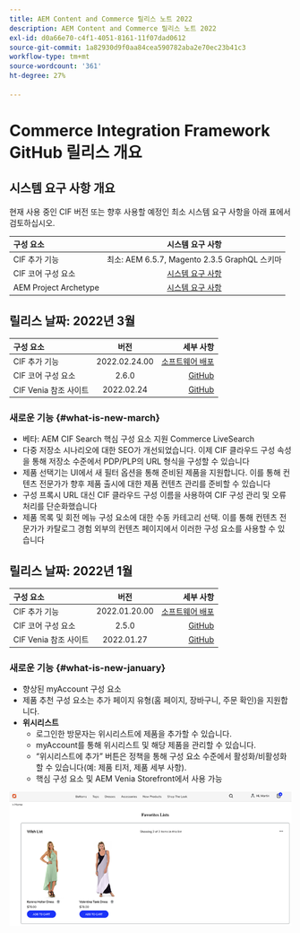 ```yaml
---
title: AEM Content and Commerce 릴리스 노트 2022
description: AEM Content and Commerce 릴리스 노트 2022
exl-id: d0a66e70-c4f1-4051-8161-11f07dad0612
source-git-commit: 1a82930d9f0aa84cea590782aba2e70ec23b41c3
workflow-type: tm+mt
source-wordcount: '361'
ht-degree: 27%

---
```


# Commerce Integration Framework GitHub 릴리스 개요

## 시스템 요구 사항 개요

현재 사용 중인 CIF 버전 또는 향후 사용할 예정인 최소 시스템 요구 사항을 아래 표에서 검토하십시오.

| 구성 요소 | 시스템 요구 사항 |
|:-------|:-----:|
| CIF 추가 기능 | 최소: AEM 6.5.7, Magento 2.3.5 GraphQL 스키마 |
| CIF 코어 구성 요소 | [시스템 요구 사항](https://github.com/adobe/aem-core-cif-components/blob/master/VERSIONS.md) |
| AEM Project Archetype | [시스템 요구 사항](https://github.com/adobe/aem-project-archetype/blob/master/VERSIONS.md) |

## 릴리스 날짜: 2022년 3월

| 구성 요소 | 버전 | 세부 사항 |
|:-------|:-----:|---------------------:|
| CIF 추가 기능 | 2022.02.24.00 | [소프트웨어 배포](https://experience.adobe.com/#/downloads/content/software-distribution/en/aem.html?package=%2Fcontent%2Fsoftware-distribution%2Fen%2Fdetails.html%2Fcontent%2Fdam%2Faem%2Fpublic%2Faem-commerce-addon-65-2022.02.24.00.zip) |
| CIF 코어 구성 요소 | 2.6.0 | [GitHub](https://github.com/adobe/aem-core-cif-components/releases/tag/core-cif-components-reactor-2.6.0) |
| CIF Venia 참조 사이트 | 2022.02.24 | [GitHub](https://github.com/adobe/aem-cif-guides-venia/releases/tag/venia-2022.02.24) |

### 새로운 기능 {#what-is-new-march}

* 베타: AEM CIF Search 핵심 구성 요소 지원 Commerce LiveSearch
* 다중 저장소 시나리오에 대한 SEO가 개선되었습니다. 이제 CIF 클라우드 구성 속성을 통해 저장소 수준에서 PDP/PLP의 URL 형식을 구성할 수 있습니다
* 제품 선택기는 UI에서 새 필터 옵션을 통해 준비된 제품을 지원합니다.  이를 통해 컨텐츠 전문가가 향후 제품 출시에 대한 제품 컨텐츠 관리를 준비할 수 있습니다
* 구성 프록시 URL 대신 CIF 클라우드 구성 이름을 사용하여 CIF 구성 관리 및 오류 처리를 단순화했습니다
* 제품 목록 및 회전 메뉴 구성 요소에 대한 수동 카테고리 선택. 이를 통해 컨텐츠 전문가가 카탈로그 경험 외부의 컨텐츠 페이지에서 이러한 구성 요소를 사용할 수 있습니다

## 릴리스 날짜: 2022년 1월

| 구성 요소 | 버전 | 세부 사항 |
|:-------|:-----:|---------------------:|
| CIF 추가 기능 | 2022.01.20.00 | [소프트웨어 배포](https://experience.adobe.com/#/downloads/content/software-distribution/en/aem.html?package=%2Fcontent%2Fsoftware-distribution%2Fen%2Fdetails.html%2Fcontent%2Fdam%2Faem%2Fpublic%2Faem-commerce-addon-65-2022.01.20.00.zip) |
| CIF 코어 구성 요소 | 2.5.0 | [GitHub](https://github.com/adobe/aem-core-cif-components/releases/tag/core-cif-components-reactor-2.5.0) |
| CIF Venia 참조 사이트 | 2022.01.27 | [GitHub](https://github.com/adobe/aem-cif-guides-venia/releases/tag/venia-2022.01.27) |

### 새로운 기능 {#what-is-new-january}

* 향상된 myAccount 구성 요소
* 제품 추천 구성 요소는 추가 페이지 유형(홈 페이지, 장바구니, 주문 확인)을 지원합니다.
* **위시리스트**
   * 로그인한 방문자는 위시리스트에 제품을 추가할 수 있습니다.
   * myAccount를 통해 위시리스트 및 해당 제품을 관리할 수 있습니다.
   * “위시리스트에 추가” 버튼은 정책을 통해 구성 요소 수준에서 활성화/비활성화할 수 있습니다(예: 제품 티저, 제품 세부 사항).
   * 핵심 구성 요소 및 AEM Venia Storefront에서 사용 가능

![위시리스트](/help/assets/CIF/wishlist.png)
